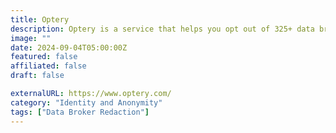 ```yaml
---
title: Optery
description: Optery is a service that helps you opt out of 325+ data brokers that expose your home address, phone, email and other private info online.
image: ""
date: 2024-09-04T05:00:00Z
featured: false
affiliated: false
draft: false

externalURL: https://www.optery.com/
category: "Identity and Anonymity"
tags: ["Data Broker Redaction"]
---
```

